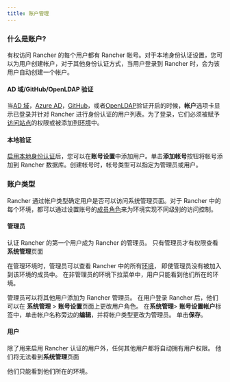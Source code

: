 ```yaml
---
title: 账户管理
---
```


### 什么是账户?

有权访问 Rancher 的每个用户都有 Rancher 帐号。对于本地身份认证设置，您可以为用户创建帐户，对于其他身份认证方式，当用户登录到 Rancher 时，会为该用户自动创建一个帐户。

#### AD 域/GitHub/OpenLDAP 验证

当[AD 域](/docs/rancher1/configurations/environments/access-control/_index#活动目录)，[Azure AD](/docs/rancher1/configurations/environments/access-control/_index#azure-ad)，[GitHub](/docs/rancher1/configurations/environments/access-control/_index#github)，或者[OpenLDAP](/docs/rancher1/configurations/environments/access-control/_index#openldap)验证开启的时候，**帐户**选项卡显示已登录并针对 Rancher 进行身份认证的用户列表。为了登录，它们必须被赋予[访问站点](/docs/rancher1/configurations/environments/access-control/_index#站点访问)的权限或被添加到[环境](/docs/rancher1/configurations/environments/_index)中。

#### 本地验证

[启用本地身份认证](/docs/rancher1/configurations/environments/access-control/_index#本地身份认证)后，您可以在**账号设置**中添加用户。单击**添加帐号**按钮将帐号添加到 Rancher 数据库。创建帐号时，帐号类型可以指定为管理员或用户。

### 账户类型

Rancher 通过帐户类型确定用户是否可以访问系统管理页面。对于 Rancher 中的每个环境，都可以通过设置账号的[成员角色](/docs/rancher1/configurations/environments/_index#成员角色)来为环境实现不同级别的访问控制。

#### 管理员

认证 Rancher 的第一个用户成为 Rancher 的管理员。 只有管理员才有权限查看**系统管理**页面

在管理环境时，管理员可以查看 Rancher 中的所有[环境](/docs/rancher1/configurations/environments/_index)， 即使管理员没有被加入到该环境的成员中。 在非管理员的环境下拉菜单中，用户只能看到他们所在的环境。

管理员可以将其他用户添加为 Rancher 管理员。 在用户登录 Rancher 后，他们可以在 **系统管理** > **账号设置**页面上更改用户角色。 在**系统管理**> **账号设置帐户**标签中，单击帐户名称旁边的**编辑**，并将帐户类型更改为管理员。 单击**保存**。

#### 用户

除了用来启用 Rancher 认证的用户外，任何其他用户都将自动拥有用户权限。 他们将无法看到**系统管理**页面

他们只能看到他们所在的环境。

